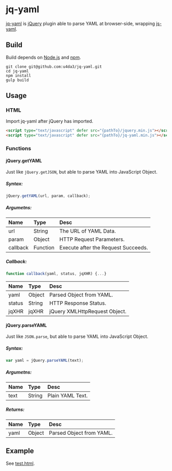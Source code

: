 # jq-yaml
[jq-yaml](https://github.com/u4da3/jq-yaml/tree/master) is [jQuery](https://jquery.com/) plugin able to parse YAML at browser-side, wrapping [js-yaml](https://github.com/nodeca/js-yaml).

## Build
Build depends on [Node.js](https://nodejs.org/) and [npm](https://www.npmjs.com/).

```shell
git clone git@github.com:u4da3/jq-yaml.git
cd jq-yaml
npm install
gulp build
```

## Usage
### HTML
Import jq-yaml after jQuery has imported.

```html
<script type="text/javascript" defer src="{pathTo}/jquery.min.js"></script>
<script type="text/javascript" defer src="{pathTo}/jq-yaml.min.js"></script>
```

### Functions

#### jQuery.getYAML
Just like `jQuery.getJSON`, but able to parse YAML into JavaScript Object.

##### Syntax:
```javascript
jQuery.getYAML(url, param, callback);
```

##### Argumetns:

| Name     | Type     | Desc                                |
|:-------- |:-------- |:----------------------------------- |
| url      | String   | The URL of YAML Data.               |
| param    | Object   | HTTP Request Parameters.            |
| callback | Function | Execute after the Request Succeeds. |

##### Callback:
```javascript
function callback(yaml, status, jqXHR) {...}
```
| Name   | Type   | Desc                          |
|:------ |:------ |:----------------------------- |
| yaml   | Object | Parsed Object from YAML.      |
| status | String | HTTP Response Status.         |
| jqXHR  | jqXHR  | jQuery XMLHttpRequest Object. |

#### jQuery.parseYAML
Just like `JSON.parse`, but able to parse YAML into JavaScript Object.

##### Syntax:
```javascript
var yaml = jQuery.parseYAML(text);
```

##### Argumetns:
| Name | Type   | Desc             |
|:---- |:------ |:---------------- |
| text | String | Plain YAML Text. |


##### Returns:
| Name | Type   | Desc                     |
|:---- |:------ |:------------------------ |
| yaml | Object | Parsed Object from YAML. |

## Example
See [test.html](test/test.html).
